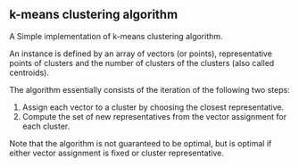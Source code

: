 ## k-means clustering algorithm
A Simple implementation of k-means clustering algorithm.

An instance is defined by an array of vectors (or points), representative points of clusters and the number of clusters of the clusters (also called centroids).

The algorithm essentially consists of the iteration of the following two steps:
1. Assign each vector to a cluster by choosing the closest representative.
2. Compute the set of new representatives from the vector assignment for each cluster.

Note that the algorithm is not guaranteed to be optimal, but is optimal if either vector assignment is fixed or cluster representative.
